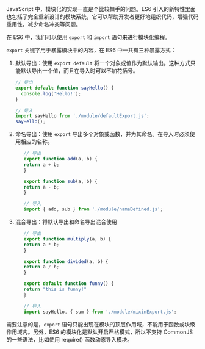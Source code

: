 JavaScript 中，模块化的实现一直是个比较棘手的问题。ES6 引入的新特性里面也包括了完全重新设计的模块系统，它可以帮助开发者更好地组织代码，增强代码重用性，减少命名冲突等问题。

在 ES6 中，我们可以使用 `export` 和 `import` 语句来进行模块化编程。

`export` 关键字用于暴露模块中的内容，在 ES6 中一共有三种暴露方式：

1. 默认导出：使用 `export default` 将一个对象或值作为默认输出。这种方式只能默认导出一个值，而且在导入时可以不加花括号。

   ```javascript
   // 导出
   export default function sayHello() {
     console.log('Hello!');
   }
   
   // 导入
   import sayHello from './module/defaultExport.js';
   sayHello();
   ```

2. 命名导出：使用 `export` 导出多个对象或函数，并为其命名。在导入时必须使用相应的名称。

    ```javascript
       // 导出
       export function add(a, b) {
       return a + b;
       }
    
       export function sub(a, b) {
       return a - b;
       }
    
       // 导入
       import { add, sub } from './module/nameDefined.js';
    ```

3. 混合导出：将默认导出和命名导出混合使用

    ```javascript
       // 导出
       export function multiply(a, b) {
       return a * b;
       }
    
       export function divided(a, b) {
       return a / b;
       }
    
       export default function funny() {
       return "this is funny!"
       }
    
       // 导入
       import sayHello, { sum } from './module/mixinExport.js';
    ```

需要注意的是，`export` 语句只能出现在模块的顶层作用域，不能用于函数或块级作用域内。另外，ES6 的模块化是默认开启严格模式，所以不支持
CommonJS 的一些语法，比如使用 require() 函数动态导入模块。
